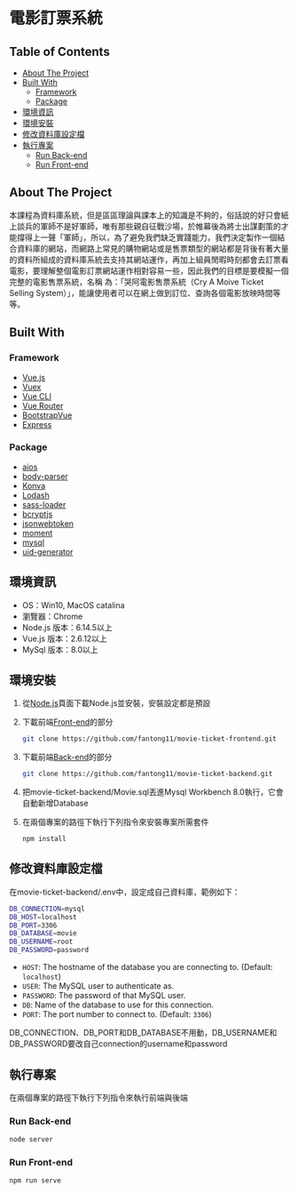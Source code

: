 # 電影訂票系統

## Table of Contents

- [About The Project](#about-the-project)
- [Built With](#built-with)
  - [Framework](#framework)
  - [Package](#package)
- [環境資訊](#環境資訊)
- [環境安裝](#環境安裝)
- [修改資料庫設定檔](#修改資料庫設定檔)
- [執行專案](#執行專案)
  - [Run Back-end](#run-back-end)
  - [Run Front-end](#run-front-end)

## About The Project

本課程為資料庫系統，但是區區理論與課本上的知識是不夠的，俗話說的好只會紙上談兵的軍師不是好軍師，唯有那些親自征戰沙場，於帷幕後為將士出謀劃策的才能撐得上一聲「軍師」，所以，為了避免我們缺乏實踐能力，我們決定製作一個結合資料庫的網站，而網路上常見的購物網站或是售票類型的網站都是背後有著大量的資料所組成的資料庫系統去支持其網站運作，再加上組員閒暇時刻都會去訂票看電影，要理解整個電影訂票網站運作相對容易一些，因此我們的目標是要模擬一個完整的電影售票系統，名稱 為：「哭阿電影售票系統（Cry A Moive Ticket Selling System）」，能讓使用者可以在網上做到訂位、查詢各個電影放映時間等等。

## Built With

### Framework

* [Vue.js](https://vuejs.org/)
* [Vuex](https://vuex.vuejs.org/)
* [Vue CLI](https://cli.vuejs.org/)
* [Vue Router](https://router.vuejs.org/)
* [BootstrapVue](https://bootstrap-vue.org/)
* [Express](https://expressjs.com/)

### Package

* [aios](https://www.npmjs.com/package/axios)
* [body-parser](https://www.npmjs.com/package/body-parser)
* [Konva](https://konvajs.org/)
* [Lodash](https://lodash.com/)
* [sass-loader](https://www.npmjs.com/package/sass-loader)
* [bcryptjs](https://www.npmjs.com/package/bcryptjs)
* [jsonwebtoken](https://www.npmjs.com/package/jsonwebtoken)
* [moment](https://momentjs.com/)
* [mysql](https://www.npmjs.com/package/mysql)
* [uid-generator](https://www.npmjs.com/package/uid-generator)


## 環境資訊

* OS：Win10, MacOS catalina
* 瀏覽器：Chrome
* Node.js 版本：6.14.5以上
* Vue.js 版本：2.6.12以上
* MySql 版本：8.0以上

## 環境安裝

1. 從[Node.js](https://nodejs.org/)頁面下載Node.js並安裝，安裝設定都是預設
2. 下載前端[Front-end](https://github.com/fantong11/movie-ticket-frontend)的部分
    ```sh
    git clone https://github.com/fantong11/movie-ticket-frontend.git
    ```
3. 下載前端[Back-end](https://github.com/fantong11/movie-ticket-backend)的部分
    ```sh
    git clone https://github.com/fantong11/movie-ticket-backend.git
    ```
4. 把movie-ticket-backend/Movie.sql丟進Mysql Workbench 8.0執行，它會自動新增Database

5.  在兩個專案的路徑下執行下列指令來安裝專案所需套件
    ```sh
    npm install
    ```


## 修改資料庫設定檔

在movie-ticket-backend/.env中，設定成自己資料庫，範例如下：


```sh
DB_CONNECTION=mysql
DB_HOST=localhost
DB_PORT=3306
DB_DATABASE=movie
DB_USERNAME=root
DB_PASSWORD=password

```
- `HOST`: The hostname of the database you are connecting to. (Default: `localhost`)
- `USER`: The MySQL user to authenticate as.
- `PASSWORD`: The password of that MySQL user.
- `DB`: Name of the database to use for this connection.
- `PORT`: The port number to connect to. (Default: `3306`)

DB_CONNECTION、DB_PORT和DB_DATABASE不用動，DB_USERNAME和DB_PASSWORD要改自己connection的username和password


## 執行專案

在兩個專案的路徑下執行下列指令來執行前端與後端

### Run Back-end
```sh
node server
```

### Run Front-end
```sh
npm run serve
```
